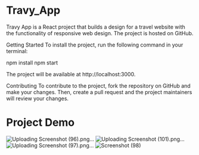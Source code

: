 # Travy_App
Travy App is a React project that builds a design for a travel website with the functionality of responsive web design. The project is hosted on GitHub.

Getting Started
To install the project, run the following command in your terminal:

npm install
npm start

The project will be available at http://localhost:3000.

Contributing
To contribute to the project, fork the repository on GitHub and make your changes. Then, create a pull request and the project maintainers will review your changes.

# Project Demo
![Uploading Screenshot (96).png…]()
![Uploading Screenshot (101).png…]()
![Uploading Screenshot (97).png…]()
![Screenshot (98)](https://github.com/mahaveer82/Travy_App/assets/77223066/b1d7c0f4-46bf-4a37-8593-dd613acdc0d3)
